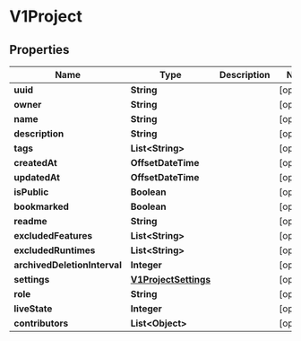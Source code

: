 

# V1Project


## Properties

| Name | Type | Description | Notes |
|------------ | ------------- | ------------- | -------------|
|**uuid** | **String** |  |  [optional] |
|**owner** | **String** |  |  [optional] |
|**name** | **String** |  |  [optional] |
|**description** | **String** |  |  [optional] |
|**tags** | **List&lt;String&gt;** |  |  [optional] |
|**createdAt** | **OffsetDateTime** |  |  [optional] |
|**updatedAt** | **OffsetDateTime** |  |  [optional] |
|**isPublic** | **Boolean** |  |  [optional] |
|**bookmarked** | **Boolean** |  |  [optional] |
|**readme** | **String** |  |  [optional] |
|**excludedFeatures** | **List&lt;String&gt;** |  |  [optional] |
|**excludedRuntimes** | **List&lt;String&gt;** |  |  [optional] |
|**archivedDeletionInterval** | **Integer** |  |  [optional] |
|**settings** | [**V1ProjectSettings**](V1ProjectSettings.md) |  |  [optional] |
|**role** | **String** |  |  [optional] |
|**liveState** | **Integer** |  |  [optional] |
|**contributors** | **List&lt;Object&gt;** |  |  [optional] |



